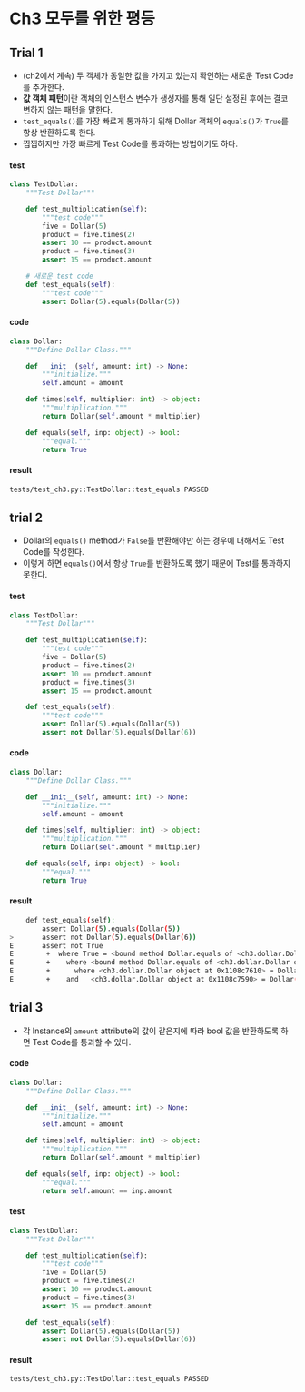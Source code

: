 # Ch3 모두를 위한 평등

## Trial 1

- (ch2에서 계속) 두 객체가 동일한 값을 가지고 있는지 확인하는 새로운 Test Code를 추가한다.
- **값 객체 패턴**이란 객체의 인스턴스 변수가 생성자를 통해 일단 설정된 후에는 결코 변하지 않는 패턴을 말한다.
- `test_equals()`를 가장 빠르게 통과하기 위해 Dollar 객체의 `equals()`가 `True`를 항상 반환하도록 한다.
- 찝찝하지만 가장 빠르게 Test Code를 통과하는 방법이기도 하다.

#### test

```python
class TestDollar:
    """Test Dollar"""

    def test_multiplication(self):
        """test code"""
        five = Dollar(5)
        product = five.times(2)
        assert 10 == product.amount
        product = five.times(3)
        assert 15 == product.amount

    # 새로운 test code
    def test_equals(self):
        """test code"""
        assert Dollar(5).equals(Dollar(5))
```

#### code

```python
class Dollar:
    """Define Dollar Class."""

    def __init__(self, amount: int) -> None:
        """initialize."""
        self.amount = amount

    def times(self, multiplier: int) -> object:
        """multiplication."""
        return Dollar(self.amount * multiplier)

    def equals(self, inp: object) -> bool:
        """equal."""
        return True
```

#### result

```bash
tests/test_ch3.py::TestDollar::test_equals PASSED
```

## trial 2

- Dollar의 `equals()` method가 `False`를 반환해야만 하는 경우에 대해서도 Test Code를 작성한다.
- 이렇게 하면 `equals()`에서 항상 `True`를 반환하도록 했기 때문에 Test를 통과하지 못한다.

#### test

```python
class TestDollar:
    """Test Dollar"""

    def test_multiplication(self):
        """test code"""
        five = Dollar(5)
        product = five.times(2)
        assert 10 == product.amount
        product = five.times(3)
        assert 15 == product.amount

    def test_equals(self):
        """test code"""
        assert Dollar(5).equals(Dollar(5))
        assert not Dollar(5).equals(Dollar(6))
```

#### code

```python
class Dollar:
    """Define Dollar Class."""

    def __init__(self, amount: int) -> None:
        """initialize."""
        self.amount = amount

    def times(self, multiplier: int) -> object:
        """multiplication."""
        return Dollar(self.amount * multiplier)

    def equals(self, inp: object) -> bool:
        """equal."""
        return True
```

#### result 

```bash
    def test_equals(self):
        assert Dollar(5).equals(Dollar(5))
>       assert not Dollar(5).equals(Dollar(6))
E       assert not True
E        +  where True = <bound method Dollar.equals of <ch3.dollar.Dollar object at 0x1108c7610>>(<ch3.dollar.Dollar object at 0x1108c7590>)
E        +    where <bound method Dollar.equals of <ch3.dollar.Dollar object at 0x1108c7610>> = <ch3.dollar.Dollar object at 0x1108c7610>.equals
E        +      where <ch3.dollar.Dollar object at 0x1108c7610> = Dollar(5)
E        +    and   <ch3.dollar.Dollar object at 0x1108c7590> = Dollar(6)
```

## trial 3

- 각 Instance의 `amount` attribute의 값이 같은지에 따라 bool 값을 반환하도록 하면 Test Code를 통과할 수 있다.

#### code

```python
class Dollar:
    """Define Dollar Class."""

    def __init__(self, amount: int) -> None:
        """initialize."""
        self.amount = amount

    def times(self, multiplier: int) -> object:
        """multiplication."""
        return Dollar(self.amount * multiplier)

    def equals(self, inp: object) -> bool:
        """equal."""
        return self.amount == inp.amount
```

#### test

```python
class TestDollar:
    """Test Dollar"""

    def test_multiplication(self):
        """test code"""
        five = Dollar(5)
        product = five.times(2)
        assert 10 == product.amount
        product = five.times(3)
        assert 15 == product.amount

    def test_equals(self):
        assert Dollar(5).equals(Dollar(5))
        assert not Dollar(5).equals(Dollar(6))
```

#### result 

```bash
tests/test_ch3.py::TestDollar::test_equals PASSED
```